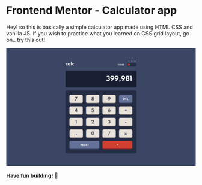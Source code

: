 # Frontend Mentor - Calculator app

Hey!
so this is basically a simple calculator app made using HTML CSS and vanilla JS.
If you wish to practice what you learned on CSS grid layout, go on.. try this out!

![](./design/desktop-design-theme-1.jpg)

**Have fun building!** 🚀
